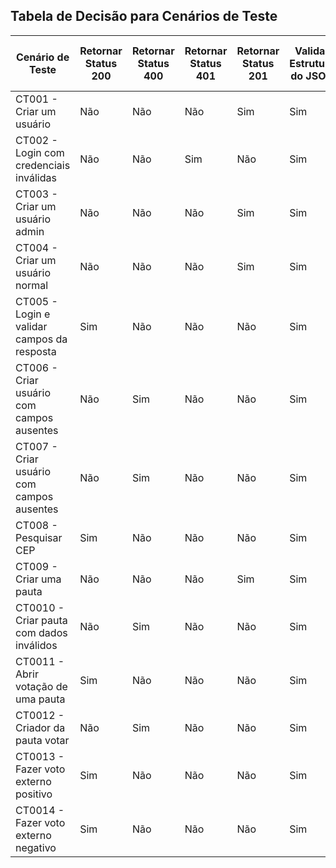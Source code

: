 ## Tabela de Decisão para Cenários de Teste

| **Cenário de Teste**                               | **Retornar Status 200** | **Retornar Status 400** | **Retornar Status 401** | **Retornar Status 201** | **Validar Estrutura do JSON** | **Verificar Mensagem de Erro** | **Verificar Propriedades (como ID, nome, etc.)** |
|---------------------------------------------------|-------------------------|-------------------------|-------------------------|-------------------------|------------------------------|-------------------------------|--------------------------------------------------|
| CT001 - Criar um usuário                          | Não                     | Não                     | Não                     | Sim                     | Sim                          | Não                           | Sim                                              |
| CT002 - Login com credenciais inválidas           | Não                     | Não                     | Sim                     | Não                     | Sim                          | Sim                           | Não                                              |
| CT003 - Criar um usuário admin                    | Não                     | Não                     | Não                     | Sim                     | Sim                          | Não                           | Sim                                              |
| CT004 - Criar um usuário normal                   | Não                     | Não                     | Não                     | Sim                     | Sim                          | Não                           | Sim                                              |
| CT005 - Login e validar campos da resposta        | Sim                     | Não                     | Não                     | Não                     | Sim                          | Não                           | Sim                                              |
| CT006 - Criar usuário com campos ausentes         | Não                     | Sim                     | Não                     | Não                     | Sim                          | Sim                           | Não                                              |
| CT007 - Criar usuário com campos ausentes         | Não                     | Sim                     | Não                     | Não                     | Sim                          | Sim                           | Não                                              |
| CT008 - Pesquisar CEP                             | Sim                     | Não                     | Não                     | Não                     | Sim                          | Não                           | Sim                                              |
| CT009 - Criar uma pauta                           | Não                     | Não                     | Não                     | Sim                     | Sim                          | Não                           | Sim                                              |
| CT0010 - Criar pauta com dados inválidos          | Não                     | Sim                     | Não                     | Não                     | Sim                          | Sim                           | Não                                              |
| CT0011 - Abrir votação de uma pauta               | Sim                     | Não                     | Não                     | Não                     | Sim                          | Não                           | Sim                                              |
| CT0012 - Criador da pauta votar                   | Não                     | Sim                     | Não                     | Não                     | Sim                          | Sim                           | Não                                              |
| CT0013 - Fazer voto externo positivo              | Sim                     | Não                     | Não                     | Não                     | Sim                          | Não                           | Sim                                              |
| CT0014 - Fazer voto externo negativo              | Sim                     | Não                     | Não                     | Não                     | Sim                          | Não                           | Sim                                              |
